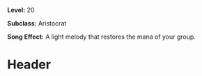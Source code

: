 <!-- TITLE: Song: Chant Of Clarity -->
<!-- SUBTITLE:  -->

**Level:** 20

**Subclass:** Aristocrat

**Song Effect:** A light melody that restores the mana of your group.

# Header